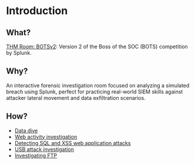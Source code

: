 # Introduction

## What?

[THM Room: BOTSv2](https://tryhackme.com/room/splunk2gcd5): Version 2 of the Boss of the SOC (BOTS) competition by Splunk.

## Why?

An interactive forensic investigation room focused on analyzing a simulated breach using Splunk, perfect for 
practicing real-world SIEM skills against attacker lateral movement and data exfiltration scenarios.

## How?

* [Data dive](data.md)
* [Web activity investigation](100.md)
* [Detecting SQL and XSS web application attacks](200.md)
* [USB attack investigation](300.md)
* [Investigating FTP](400.md)

